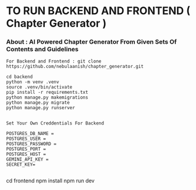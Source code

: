 #  TO RUN BACKEND AND FRONTEND ( Chapter Generator ) 

### About : AI Powered Chapter Generator From Given Sets Of Contents and Guidelines

```
For Backend and Frontend : git clone https://github.com/nebulaanish/chapter_generator.git
```
```
cd backend
python -m venv .venv
source .venv/bin/activate
pip install -r requirements.txt
python manage.py makemigrations
python manage.py migrate
python manage.py runserver

```

```

Set Your Own Creddentials For Backend

POSTGRES_DB_NAME = 
POSTGRES_USER = 
POSTGRES_PASSWORD = 
POSTGRES_PORT = 
POSTGRES_HOST = 
GEMINI_API_KEY = 
SECRET_KEY=


```

cd frontend
npm install
npm run dev

```
